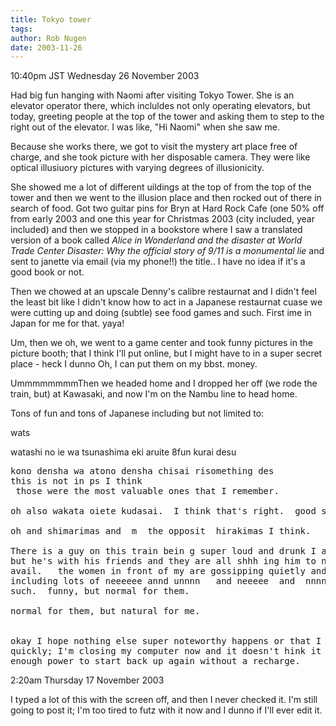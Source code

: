 ```yaml
---
title: Tokyo tower
tags: 
author: Rob Nugen
date: 2003-11-26
---
```


<p class=date>10:40pm JST Wednesday 26 November 2003</p>

<p>Had big fun hanging with Naomi after visiting Tokyo Tower.  She is
  an elevator operator there, which incluldes not only operating
  elevators, but today, greeting people at the top of the tower and
  asking them to step to the right out of the elevator.  I was like,
  "Hi Naomi"  when she saw me.</p>

<p>Because she works there, we got to visit the mystery art place free
  of charge, and she took picture with her disposable camera.  They
  were like optical illusiuory pictures with varying degrees of
  illusionicity.</p>


<p>She showed me a lot of different uildings at the top of  from the
  top of the tower and then we went to the illusion place and then
  rocked out of there in search of food.  Got two guitar pins for
  Bryn at Hard Rock Cafe (one 50% off from early 2003 and one this
  year for Christmas 2003 (city included, year included)  and then we
  stopped in a bookstore where I saw a translated version of a book
  called <em>Alice in Wonderland and the disaster at   World Trade
  Center Disaster: Why the official story of 9/11 is a monumental
  lie</em> and sent to janette via email (via my phone!!) the
  title..  I have no idea if it's a good book or not.</p>


<p>Then we chowed at an upscale Denny's calibre restaurnat and I
  didn't feel the least bit like I didn't know how to act in a
  Japanese restaurnat cuase we were cutting up and doing (subtle) see
  food games and such.  First ime in Japan for me for that.  yaya!</p>


<p>Um, then we oh, we went to a game center and took funny pictures
  in the picture booth; that I think I'll put online, but I might
  have to in a super secret place  - heck I dunno  Oh, I can put them
  on my bbst.  money.</p>

<p>UmmmmmmmmThen we headed home and I dropped her off (we rode the
  train, but) at Kawasaki, and now I'm on the Nambu line to head home.</p>

<p>Tons of fun and tons of Japanese including but not limited to:</p>

<p>wats</p>

<p>watashi no ie wa tsunashima eki aruite 8fun kurai desu</p>

<pre>
kono densha wa atono densha chisai risomething des
this is not in ps I think
 those were the most valuable ones that I remember.

oh also wakata oiete kudasai.  I think that's right.  good stuff mate.

oh and shimarimas and  m  the opposit  hirakimas I think.

There is a guy on this train bein g super loud and drunk I assume,
but he's with his friends and they are all shhh ing him to nlow
avail.   the women in front of my are gossipping quietly andmi
including lots of neeeeee annd unnnn   and neeeee  and  nnnnnnnn  and
such.  funny, but normal for them.

normal for them, but natural for me.


okay I hope nothing else super noteworthy happens or that I get homne
quickly; I'm closing my computer now and it doesn't hink it has
enough power to start back up again without a recharge.
</pre>

<p class=date>2:20am Thursday 17 November 2003</p>

<p>I typed a lot of this with the screen off, and then I never
  checked it.  I'm still going to post it; I'm too tired to futz with
  it now and I dunno if I'll ever edit it.</p>

